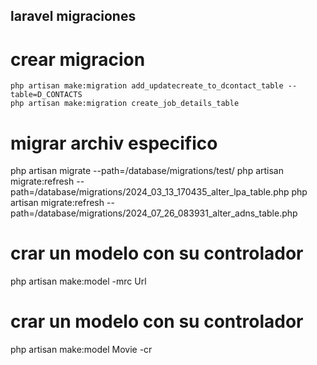 ## laravel migraciones

# crear migracion 

    php artisan make:migration add_updatecreate_to_dcontact_table --table=D_CONTACTS
    php artisan make:migration create_job_details_table

# migrar archiv especifico
php artisan migrate --path=/database/migrations/test/
php artisan migrate:refresh --path=/database/migrations/2024_03_13_170435_alter_lpa_table.php
php artisan migrate:refresh --path=/database/migrations/2024_07_26_083931_alter_adns_table.php


# crar un modelo con su controlador

php artisan make:model -mrc Url

# crar un modelo con su controlador

php artisan make:model Movie -cr
